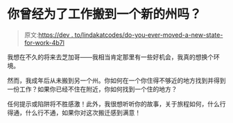 # 你曾经为了工作搬到一个新的州吗？

> 原文:[https://dev . to/lindakatcodes/do-you-ever-moved-a-new-state-for-work-4b7l](https://dev.to/lindakatcodes/have-you-ever-moved-to-a-new-state-for-work-4b7l)

我想在不久的将来去芝加哥——我相当肯定那里有一些好机会，我真的想换个环境。

然而，我成年后从未搬到另一个州。你如何在一个你住得不够近的地方找到并得到一份工作？如果你已经不住在附近，你如何找到一个住的地方？

任何提示或陷阱将不胜感激！此外，我很想听听你的故事，关于旅程如何，什么行得通，什么行不通，如果你对这次搬迁感到满意！